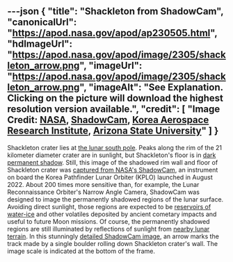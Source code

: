 ---json
{
  "title": "Shackleton from ShadowCam",
  "canonicalUrl": "https://apod.nasa.gov/apod/ap230505.html",
  "hdImageUrl": "https://apod.nasa.gov/apod/image/2305/shackleton_arrow.png",
  "imageUrl": "https://apod.nasa.gov/apod/image/2305/shackleton_arrow.png",
  "imageAlt": "See Explanation. Clicking on the picture will download the highest resolution version available.",
  "credit": [
    "Image Credit: [NASA](https://www.nasa.gov/), [ShadowCam](https://www.shadowcam.asu.edu/), [Korea Aerospace Research Institute](https://www.kari.re.kr/eng/sub03_07_01.do), [Arizona State University](https://sese.asu.edu/)"
  ]
}
---

Shackleton crater lies at [the lunar south pole](http://lroc.sese.asu.edu/posts/237). Peaks along the rim of the 21 kilometer diameter crater are in sunlight, but Shackleton's floor is in [dark permanent shadow](https://apod.nasa.gov/apod/ap110423.html). Still, this image of the shadowed rim wall and floor of Shackleton crater was [captured from NASA's ShadowCam](https://www.nasa.gov/feature/nasa-s-shadowcam-images-lunar-south-pole-region), an instrument on board the Korea Pathfinder Lunar Orbiter (KPLO) launched in August 2022. About 200 times more sensitive than, for example, the Lunar Reconnaissance Orbiter's Narrow Angle Camera, ShadowCam was designed to image the permanently shadowed regions of the lunar surface. Avoiding direct sunlight, those regions are expected to be [reservoirs of water-ice](https://apod.nasa.gov/apod/ap101025.html) and other volatiles deposited by ancient cometary impacts and useful to future Moon missions. Of course, the permanently shadowed regions are still illuminated by reflections of sunlight from [nearby lunar terrain](http://lroc.sese.asu.edu/posts/1247). In this stunningly [detailed ShadowCam image](https://www.shadowcam.asu.edu/images/1284), an arrow marks the track made by a single boulder rolling down Shackleton crater's wall. The image scale is indicated at the bottom of the frame.
